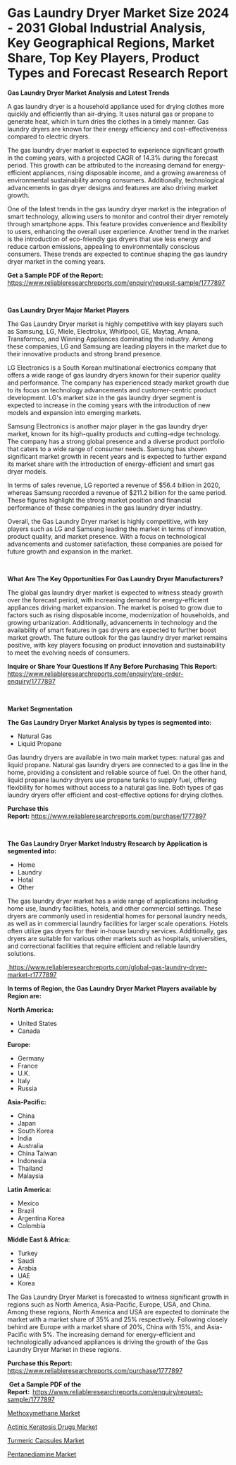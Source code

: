 <p><h1>Gas Laundry Dryer Market Size 2024 - 2031 Global Industrial Analysis, Key Geographical Regions, Market Share, Top Key Players, Product Types and Forecast Research Report</h1></p><p><strong>Gas Laundry Dryer Market Analysis and Latest Trends</strong></p>
<p><p>A gas laundry dryer is a household appliance used for drying clothes more quickly and efficiently than air-drying. It uses natural gas or propane to generate heat, which in turn dries the clothes in a timely manner. Gas laundry dryers are known for their energy efficiency and cost-effectiveness compared to electric dryers.</p><p>The gas laundry dryer market is expected to experience significant growth in the coming years, with a projected CAGR of 14.3% during the forecast period. This growth can be attributed to the increasing demand for energy-efficient appliances, rising disposable income, and a growing awareness of environmental sustainability among consumers. Additionally, technological advancements in gas dryer designs and features are also driving market growth.</p><p>One of the latest trends in the gas laundry dryer market is the integration of smart technology, allowing users to monitor and control their dryer remotely through smartphone apps. This feature provides convenience and flexibility to users, enhancing the overall user experience. Another trend in the market is the introduction of eco-friendly gas dryers that use less energy and reduce carbon emissions, appealing to environmentally conscious consumers. These trends are expected to continue shaping the gas laundry dryer market in the coming years.</p></p>
<p><strong>Get a Sample PDF of the Report:&nbsp;</strong> <a href="https://www.reliableresearchreports.com/enquiry/request-sample/1777897">https://www.reliableresearchreports.com/enquiry/request-sample/1777897</a></p>
<p>&nbsp;</p>
<p><strong>Gas Laundry Dryer Major Market Players</strong></p>
<p><p>The Gas Laundry Dryer market is highly competitive with key players such as Samsung, LG, Miele, Electrolux, Whirlpool, GE, Maytag, Amana, Transformco, and Winning Appliances dominating the industry. Among these companies, LG and Samsung are leading players in the market due to their innovative products and strong brand presence.</p><p>LG Electronics is a South Korean multinational electronics company that offers a wide range of gas laundry dryers known for their superior quality and performance. The company has experienced steady market growth due to its focus on technology advancements and customer-centric product development. LG's market size in the gas laundry dryer segment is expected to increase in the coming years with the introduction of new models and expansion into emerging markets.</p><p>Samsung Electronics is another major player in the gas laundry dryer market, known for its high-quality products and cutting-edge technology. The company has a strong global presence and a diverse product portfolio that caters to a wide range of consumer needs. Samsung has shown significant market growth in recent years and is expected to further expand its market share with the introduction of energy-efficient and smart gas dryer models.</p><p>In terms of sales revenue, LG reported a revenue of $56.4 billion in 2020, whereas Samsung recorded a revenue of $211.2 billion for the same period. These figures highlight the strong market position and financial performance of these companies in the gas laundry dryer industry.</p><p>Overall, the Gas Laundry Dryer market is highly competitive, with key players such as LG and Samsung leading the market in terms of innovation, product quality, and market presence. With a focus on technological advancements and customer satisfaction, these companies are poised for future growth and expansion in the market.</p></p>
<p>&nbsp;</p>
<p><strong>What Are The Key Opportunities For Gas Laundry Dryer Manufacturers?</strong></p>
<p><p>The global gas laundry dryer market is expected to witness steady growth over the forecast period, with increasing demand for energy-efficient appliances driving market expansion. The market is poised to grow due to factors such as rising disposable income, modernization of households, and growing urbanization. Additionally, advancements in technology and the availability of smart features in gas dryers are expected to further boost market growth. The future outlook for the gas laundry dryer market remains positive, with key players focusing on product innovation and sustainability to meet the evolving needs of consumers.</p></p>
<p><strong>Inquire or Share Your Questions If Any Before Purchasing This Report:</strong> <a href="https://www.reliableresearchreports.com/enquiry/pre-order-enquiry/1777897">https://www.reliableresearchreports.com/enquiry/pre-order-enquiry/1777897</a></p>
<p>&nbsp;</p>
<p><strong>Market Segmentation</strong></p>
<p><strong>The Gas Laundry Dryer Market Analysis by types is segmented into:</strong></p>
<p><ul><li>Natural Gas</li><li>Liquid Propane</li></ul></p>
<p><p>Gas laundry dryers are available in two main market types: natural gas and liquid propane. Natural gas laundry dryers are connected to a gas line in the home, providing a consistent and reliable source of fuel. On the other hand, liquid propane laundry dryers use propane tanks to supply fuel, offering flexibility for homes without access to a natural gas line. Both types of gas laundry dryers offer efficient and cost-effective options for drying clothes.</p></p>
<p><strong>Purchase this Report:&nbsp;</strong><a href="https://www.reliableresearchreports.com/purchase/1777897">https://www.reliableresearchreports.com/purchase/1777897</a></p>
<p>&nbsp;</p>
<p><strong>The Gas Laundry Dryer Market Industry Research by Application is segmented into:</strong></p>
<p><ul><li>Home</li><li>Laundry</li><li>Hotal</li><li>Other</li></ul></p>
<p><p>The gas laundry dryer market has a wide range of applications including home use, laundry facilities, hotels, and other commercial settings. These dryers are commonly used in residential homes for personal laundry needs, as well as in commercial laundry facilities for larger scale operations. Hotels often utilize gas dryers for their in-house laundry services. Additionally, gas dryers are suitable for various other markets such as hospitals, universities, and correctional facilities that require efficient and reliable laundry solutions.</p></p>
<p><a href="https://www.reliableresearchreports.com/global-gas-laundry-dryer-market-r1777897">&nbsp;https://www.reliableresearchreports.com/global-gas-laundry-dryer-market-r1777897</a></p>
<p><strong>In terms of Region, the Gas Laundry Dryer Market Players available by Region are:</strong></p>
<p>
    <p> <strong> North America: </strong>
        <ul>
            <li>United States</li>
            <li>Canada</li>
        </ul>
        </p> 
    <p> <strong> Europe: </strong>
        <ul>
            <li>Germany</li>
            <li>France</li>
            <li>U.K.</li>
            <li>Italy</li>
            <li>Russia</li>
        </ul>
        </p> 
    <p> <strong> Asia-Pacific: </strong>
        <ul>
            <li>China</li>
            <li>Japan</li>
            <li>South Korea</li>
            <li>India</li>
            <li>Australia</li>
            <li>China Taiwan</li>
            <li>Indonesia</li>
            <li>Thailand</li>
            <li>Malaysia</li>
        </ul>
        </p> 
    <p> <strong> Latin America: </strong>
        <ul>
            <li>Mexico</li>
            <li>Brazil</li>
            <li>Argentina Korea</li>
            <li>Colombia</li>
        </ul>
        </p> 
    <p> <strong> Middle East & Africa: </strong>
        <ul>
            <li>Turkey</li>
            <li>Saudi</li>
            <li>Arabia</li>
            <li>UAE</li>
            <li>Korea</li>
        </ul>
    </p>
    </p>
<p><p>The Gas Laundry Dryer Market is forecasted to witness significant growth in regions such as North America, Asia-Pacific, Europe, USA, and China. Among these regions, North America and USA are expected to dominate the market with a market share of 35% and 25% respectively. Following closely behind are Europe with a market share of 20%, China with 15%, and Asia-Pacific with 5%. The increasing demand for energy-efficient and technologically advanced appliances is driving the growth of the Gas Laundry Dryer Market in these regions.</p></p>
<p><strong>Purchase this Report: </strong><a href="https://www.reliableresearchreports.com/purchase/1777897">https://www.reliableresearchreports.com/purchase/1777897</a></p>
<p>&nbsp;<strong>Get a Sample PDF of the Report:&nbsp;&nbsp;</strong><a href="https://www.reliableresearchreports.com/enquiry/request-sample/1777897">https://www.reliableresearchreports.com/enquiry/request-sample/1777897</a></p>
<p><strong></strong></p>
<p><p><a href="https://github.com/ranaacryptoaddmin/Market-Research-Report-List-1/blob/main/methoxymethane-market.md">Methoxymethane Market</a></p><p><a href="https://issuu.com/reportprime-2/docs/actinic-keratosis-drugs-market-size-2030.pptx">Actinic Keratosis Drugs Market</a></p><p><a href="https://issuu.com/reportprime-2/docs/turmeric-capsules-market-size-2030.pptx">Turmeric Capsules Market</a></p><p><a href="https://github.com/jadenRaynor/Market-Research-Report-List-1/blob/main/pentanediamine-market.md">Pentanediamine Market</a></p></p>
